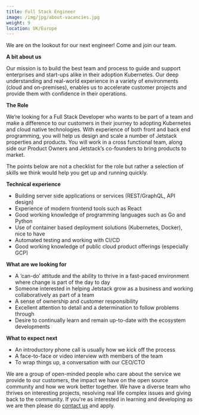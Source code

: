 ```yaml
---
title: Full Stack Engineer
image: /img/jpg/about-vacancies.jpg
weight: 9
location: UK/Europe
---
```


We are on the lookout for our next engineer! Come and join our team.


**A bit about us**

Our mission is to build the best team and process to guide and support enterprises and start-ups alike in their adoption Kubernetes. Our deep understanding and real-world experience in a variety of environments (cloud and on-premises), enables us to accelerate customer projects and provide them with confidence in their operations. 

**The Role** 

We’re looking for a Full Stack Developer who wants to be part of a team and make a difference to our customers in their journey to adopting Kubernetes and cloud native technologies. With experience of both front and back end programming, you will help us design and scale a number of Jetstack properties and products. You will work in a cross functional team, along side our Product Owners and Jetstack’s co-founders to bring products to market. 

The points below are not a checklist for the role but rather a selection of skills we think would help you get up and running quickly.

**Technical experience** 

* Building server side applications or services (REST/GraphQL, API design)
* Experience of modern frontend tools such as React
* Good working knowledge of programming languages such as Go and Python
* Use of container based deployment solutions (Kubernetes, Docker), nice to have
* Automated testing and working with CI/CD
* Good working knowledge of public cloud product offerings (especially GCP)

**What are we looking for**

* A ‘can-do’ attitude and the ability to thrive in a fast-paced environment where change is part of the day to day
* Someone interested in helping Jetstack grow as a business and working collaboratively as part of a team
* A sense of ownership and customer responsibility
* Excellent attention to detail and a determination to follow problems through 
* Desire to continually learn and remain up-to-date with the ecosystem developments

**What to expect next**

* An introductory phone call is usually how we kick off the process
* A face-to-face or video interview with members of the team
* To wrap things up, a conversation with our CEO/CTO

We are a group of open-minded people who care about the service we provide to our customers, the impact we have on the open source community and how we work better together. We have a diverse team who thrives on interesting projects, resolving real life complex issues and giving back to the community. If you're as interested in learning and developing as we are then please do <a href="mailto:recruitment@jetstack.io">contact us</a> and apply.
